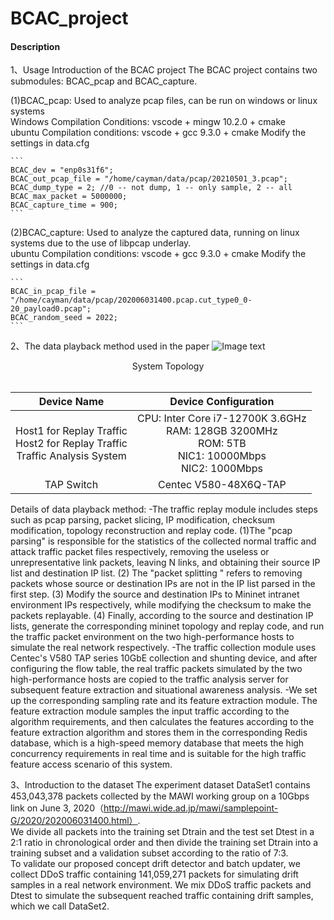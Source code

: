 # BCAC_project

#### Description
1、Usage Introduction of the BCAC project
   The BCAC project contains two submodules: BCAC_pcap and BCAC_capture.

(1)BCAC_pcap: Used to analyze pcap files, can be run on windows or linux systems  
	Windows Compilation Conditions: vscode + mingw 10.2.0 + cmake  
	ubuntu Compilation conditions: vscode + gcc 9.3.0 + cmake
	Modify the settings in data.cfg   

	```
	BCAC_dev = "enp0s31f6";
	BCAC_out_pcap_file = "/home/cayman/data/pcap/20210501_3.pcap";
	BCAC_dump_type = 2; //0 -- not dump, 1 -- only sample, 2 -- all
	BCAC_max_packet = 5000000;
	BCAC_capture_time = 900;
	```

(2)BCAC_capture: Used to analyze the captured data, running on linux systems due to the use of libpcap underlay.  
	ubuntu Compilation conditions: vscode + gcc 9.3.0 + cmake
	Modify the settings in data.cfg  

	```
	BCAC_in_pcap_file = "/home/cayman/data/pcap/202006031400.pcap.cut_type0_0-20_payload0.pcap";
	BCAC_random_seed = 2022;
	```


2、The data playback method used in the paper
![Image text](/images/system.png)  
<center>System Topology</center>  
<br>

Device Name	| Device Configuration
:---: | :---:
Host1 for Replay Traffic<br>Host2 for Replay Traffic<br>Traffic Analysis System | CPU: Inter Core i7-12700K 3.6GHz<br>RAM: 128GB 3200MHz<br>ROM: 5TB<br>NIC1: 10000Mbps<br>NIC2: 1000Mbps
TAP Switch | Centec V580-48X6Q-TAP

Details of data playback method:
-The traffic replay module includes steps such as pcap parsing, packet slicing, IP modification, checksum modification, topology reconstruction and replay code. (1)The "pcap parsing" is responsible for the statistics of the collected normal traffic and attack traffic packet files respectively, removing the useless or unrepresentative link packets, leaving N links, and obtaining their source IP list and destination IP list. (2) The "packet splitting " refers to removing packets whose source or destination IPs are not in the IP list parsed in the first step. (3) Modify the source and destination IPs to Mininet intranet environment IPs respectively, while modifying the checksum to make the packets replayable. (4) Finally, according to the source and destination IP lists, generate the corresponding mininet topology and replay code, and run the traffic packet environment on the two high-performance hosts to simulate the real network respectively.
-The traffic collection module uses Centec's V580 TAP series 10GbE collection and shunting device, and after configuring the flow table, the real traffic packets simulated by the two high-performance hosts are copied to the traffic analysis server for subsequent feature extraction and situational awareness analysis.
-We set up the corresponding sampling rate and its feature extraction module. The feature extraction module samples the input traffic according to the algorithm requirements, and then calculates the features according to the feature extraction algorithm and stores them in the corresponding Redis database, which is a high-speed memory database that meets the high concurrency requirements in real time and is suitable for the high traffic feature access scenario of this system.


3、Introduction to the dataset
  The experiment dataset DataSet1 contains 453,043,378 packets collected by the MAWI working group on a 10Gbps link on June 3, 2020（http://mawi.wide.ad.jp/mawi/samplepoint-G/2020/202006031400.html）.  
  We divide all packets into the training set Dtrain and the test set Dtest in a 2:1 ratio in chronological order and then divide the training set Dtrain into a training subset and a validation subset according to the ratio of 7:3.  
  To validate our proposed concept drift detector and batch updater, we collect DDoS traffic containing 141,059,271 
packets for simulating drift samples in a real network environment. We mix DDoS traffic packets and Dtest to simulate the subsequent reached traffic containing drift samples, which we call DataSet2. 
